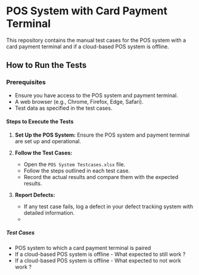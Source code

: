# POS System with Card Payment Terminal

This repository contains the manual test cases for the POS system with a card payment terminal and if a cloud-based POS system is offline.

## How to Run the Tests

### Prerequisites

- Ensure you have access to the POS system and payment terminal.
- A web browser (e.g., Chrome, Firefox, Edge, Safari).
- Test data as specified in the test cases.

#### Steps to Execute the Tests

1. **Set Up the POS System:**
   Ensure the POS system and payment terminal are set up and operational.

2. **Follow the Test Cases:**
   - Open the `POS System Testcases.xlsx` file.
   - Follow the steps outlined in each test case.
   - Record the actual results and compare them with the expected results.
3. **Report Defects:**
   - If any test case fails, log a defect in your defect tracking system with detailed information.
   - 
##### Test Cases

- POS system to which a card payment terminal is paired
- If a cloud-based POS system is offline - What expected to still work ?
- If a cloud-based POS system is offline - What expected to not work work ?
